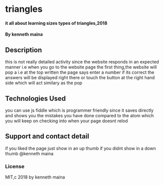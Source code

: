 
# triangles
#### it all about learning sizes types of triangles,2018
#### By kenneth maina
## Description
this is not really detailed activity since the website responds in an expected manner i.e
when you go to the website page the first thing,the website will pop a i.e at the top
written the page says enter a number if its correct the answers will be displayed right there
or touch the button at the right hand side which will act similary as the pop
## Technologies Used
you can use js fiddle which is programmer friendly since it saves directly
and shows you the mistakes you have done compared to the atom which you will keep on checking 
into when your page doesnt relod
## Support and contact detail
if you liked the page just show in an up thumb 
if you didnt show in a down thumb
@kenneth maina
### License
MIT,c 2018 by kenneth maina

  
